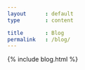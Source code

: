 ```yaml
---
layout      : default
type        : content

title       : Blog
permalink   : /blog/
---
```


{% include blog.html %}
